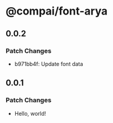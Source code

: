 # @compai/font-arya

## 0.0.2

### Patch Changes

- b971bb4f: Update font data

## 0.0.1

### Patch Changes

- Hello, world!
